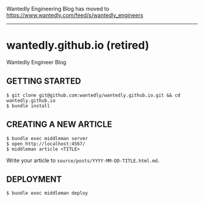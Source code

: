 Wantedly Engineering Blog has moved to https://www.wantedly.com/feed/s/wantedly_engineers

---

# wantedly.github.io (retired)

Wantedly Engineer Blog

## GETTING STARTED

```
$ git clone git@github.com:wantedly/wantedly.github.io.git && cd wantedly.github.io
$ bundle install
```

## CREATING A NEW ARTICLE

```
$ bundle exec middleman server
$ open http://localhost:4567/
$ middleman article <TITLE>
```

Write your article to `source/posts/YYYY-MM-DD-TITLE.html.md`.

## DEPLOYMENT

```
$ bundle exec middleman deploy
```
